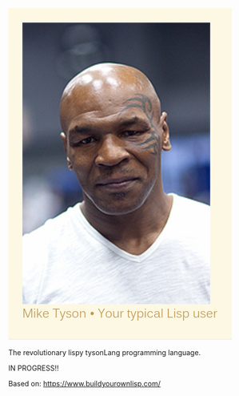 ![Image of average lisp user](lisp_user.png)

The revolutionary lispy tysonLang programming language.

IN PROGRESS!!

Based on: https://www.buildyourownlisp.com/